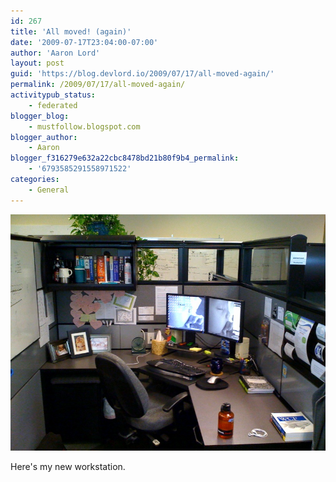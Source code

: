 ```yaml
---
id: 267
title: 'All moved! (again)'
date: '2009-07-17T23:04:00-07:00'
author: 'Aaron Lord'
layout: post
guid: 'https://blog.devlord.io/2009/07/17/all-moved-again/'
permalink: /2009/07/17/all-moved-again/
activitypub_status:
    - federated
blogger_blog:
    - mustfollow.blogspot.com
blogger_author:
    - Aaron
blogger_f316279e632a22cbc8478bd21b80f9b4_permalink:
    - '6793585291558971522'
categories:
    - General
---
```


<p class="mobile-photo"><a href="/assets/img/2011/10/photo-754294.jpg"><img src="/assets/img/2011/10/photo-754294.jpg?w=300" border="0" alt="" /></a></p>Here&#039;s my new workstation.